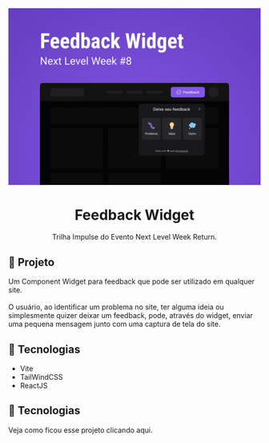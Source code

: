 <img src="./docs/image/Thumbnail.png" alt="NLW Return Impulse by Rockeseat" />
<h1 align="center">Feedback Widget</h1>
<p align="center">Trilha Impulse do Evento Next Level Week Return.</p>

<h2>🌟 Projeto</h2>
Um Component Widget para feedback que pode ser utilizado em qualquer site.

<br />
<br />
O usuário, ao identificar um problema no site, ter alguma ideia ou simplesmente quizer deixar um feedback, pode, através do widget, enviar uma pequena mensagem junto com uma captura de tela do site.

<h2>👾 Tecnologias</h2>

- Vite
- TailWindCSS
- ReactJS

<h2>👾 Tecnologias</h2>
Veja como ficou esse projeto clicando aqui.